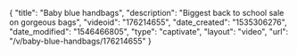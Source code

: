 {
    "title": "Baby blue handbags",
    "description": "Biggest back to school sale on gorgeous bags",
    "videoid": "176214655",
    "date_created": "1535306276",
    "date_modified": "1546466805",
    "type": "captivate",
    "layout": "video",
    "url": "\/v\/baby-blue-handbags\/176214655"
}
